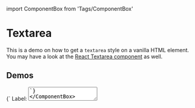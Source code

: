 import ComponentBox from 'Tags/ComponentBox'

# Textarea

This is a demo on how to get a `textarea` style on a vanilla HTML element. You may have a look at the [React Textarea component](/uilib/components/textarea) as well.

## Demos

<ComponentBox hideCode caption="Default Textarea">
{`
<label className="dnb-form-label" htmlFor="textarea-default">Label:</label>
<textarea id="textarea-default" className="dnb-textarea" rows="2" cols="20" defaultValue="Nec litora inceptos vestibulum id interdum donec gravida nostra lacinia bibendum hendrerit porttitor volutpat nam duis nisl scelerisque sapien erat" />
`}
</ComponentBox>

<ComponentBox hideCode caption="Disabled Textarea">
{`
<label className="dnb-form-label" htmlFor="textarea-disabled">Label:</label>
<textarea id="textarea-disabled" className="dnb-textarea" rows="5" cols="33" disabled defaultValue="Nec litora inceptos vestibulum id interdum donec gravida nostra lacinia bibendum hendrerit porttitor volutpat nam duis nisl scelerisque sapien erat" />
`}
</ComponentBox>
